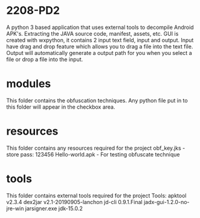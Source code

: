 # 2208-PD2
A python 3 based application that uses external tools to decompile Android APK's. Extracting the JAVA source code, manifest, assets, etc.
GUI is created with wxpython, it contains 2 input text field, input and output. Input have drag and drop feature which allows you to drag a file into the text file. Output will automatically generate a output path for you when you select a file or drop a file into the input.
# modules
This folder contains the obfuscation techniques. Any python file put in to this folder will appear in the checkbox area.
# resources
This folder contains any resources required for the project
  obf_key.jks - store pass: 123456
  Hello-world.apk - For testing obfuscate technique
# tools
This folder contains external tools required for the project
  Tools:
  apktool v2.3.4
  dex2jar v2.1-20190905-lanchon
  jd-cli 0.9.1.Final
  jadx-gui-1.2.0-no-jre-win
  jarsigner.exe jdk-15.0.2
